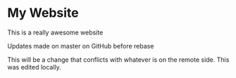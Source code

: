 # My Website

This is a really awesome website

Updates made on master on GitHub before rebase

This will be a change that conflicts with whatever is on the remote side.
This was edited locally.
